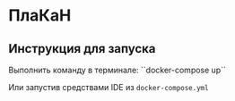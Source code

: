 <h1>ПлаКаН</h1>

<h2>Инструкция для запуска</h2>
Выполнить команду в терминале: ``docker-compose up``

Или запустив средствами IDE из ``docker-compose.yml``
